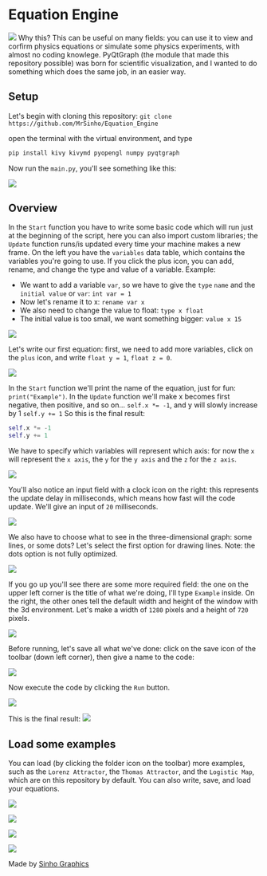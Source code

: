 # Equation Engine
![](Images/preview.PNG)
Why this? This can be useful on many fields: you can use it to view and corfirm physics equations or simulate some physics experiments, with almost no coding knowlege. PyQtGraph (the module that made this repository possible) was born for scientific visualization, and I wanted to do something which does the same job, in an easier way.

## Setup
Let's begin with cloning this repository:
```git clone https://github.com/MrSinho/Equation_Engine```

open the terminal with the virtual environment, and type 
```python
pip install kivy kivymd pyopengl numpy pyqtgraph
```
Now run the ```main.py```, you'll see something like this: 

![](Images/empty_window.PNG)

## Overview
In the ```Start``` function you have to write some basic code which will run just at the beginning of the script, here you can also import custom libraries; the ```Update``` function runs/is updated every time your machine makes a new frame. On the left you have the ```variables``` data table, which contains the variables you're going to use. If you click the plus icon, you can add, rename, and change the type and value of a variable. 
Example: 
- We want to add a variable ```var```, so we have to give the ```type``` ```name``` and the ```initial value``` or ```var```: ```int var = 1```
- Now let's rename it to x: ```rename var x```
- We also need to change the value to float: ```type x float```
- The initial value is too small, we want something bigger: ```value x 15```

![](Images/add_variable.PNG)

Let's write our first equation: first, we need to add more variables, click on the ```plus``` icon, and write ```float y = 1```, ```float z = 0```.

![](Images/var_table.PNG)

In the ```Start``` function we'll print the name of the equation, just for fun: ```print("Example")```. 
In the ```Update``` function we'll make x becomes first negative, then positive, and so on... ```self.x *= -1```, and y will slowly increase by 1 ```self.y += 1``` So this is the final result:
```python
self.x *= -1
self.y += 1
```
We have to specify which variables will represent which axis: for now the ```x``` will represent the ```x axis```, the ```y``` for the ```y axis``` and the ```z``` for the ```z axis```.

![](Images/axis.PNG)

You'll also notice an input field with a clock icon on the right: this represents the update delay in milliseconds, which means how fast will the code update. We'll give an input of ```20``` milliseconds.

![](Images/axes_update.PNG)

We also have to choose what to see in the three-dimensional graph: some lines, or some dots? Let's select the first option for drawing lines. Note: the dots option is not fully optimized.

![](Images/checkbox.PNG)

If you go up you'll see there are some more required field: the one on the upper left corner is the title of what we're doing, I'll type ```Example``` inside. On the right, the other ones tell the default width and height of the window with the 3d environment. Let's make a width of ```1280``` pixels and a height of ```720``` pixels.

![](Images/window_setup.PNG)

Before running, let's save all what we've done: click on the save icon of the toolbar (down left corner), then give a name to the code:

![](Images/save_as.PNG)

Now execute the code by clicking the ```Run``` button.

![](Images/window.PNG)

This is the final result:
![](Images/example_sim.PNG)

## Load some examples
You can load (by clicking the folder icon on the toolbar) more examples, such as the ```Lorenz Attractor```, the ```Thomas Attractor```, and the ```Logistic Map```, which are on this repository by default. You can also write, save, and load your equations.

![](Images/load_example.PNG)

![](Images/thomas.PNG)

![](Images/Lorenz2.PNG)

![](Images/thomas5.PNG)

Made by [Sinho Graphics](https://www.instagram.com/sinho_graphics)
